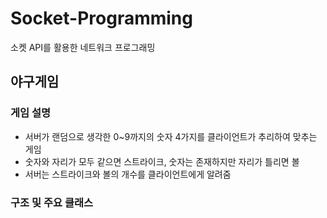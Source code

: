 # Socket-Programming
소켓 API를 활용한 네트워크 프로그래밍 

## 야구게임 
### 게임 설명
- 서버가 랜덤으로 생각한 0~9까지의 숫자 4가지를 클라이언트가 추리하여 맞추는 게임
- 숫자와 자리가 모두 같으면 스트라이크, 숫자는 존재하지만 자리가 틀리면 볼
- 서버는 스트라이크와 볼의 개수를 클라이언트에게 알려줌 

### 구조 및 주요 클래스 
